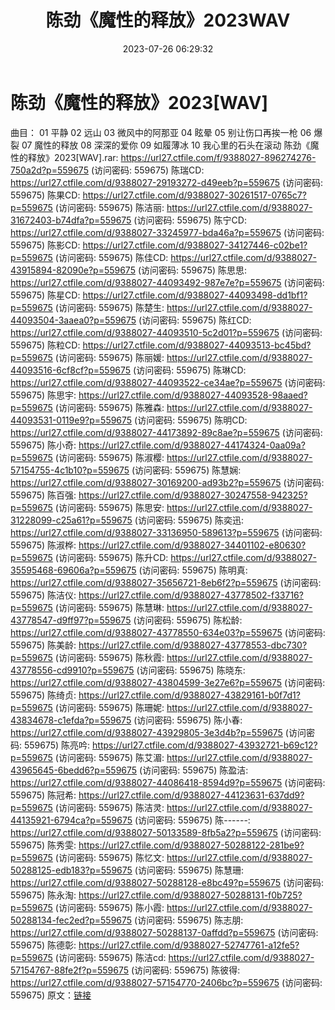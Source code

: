 ﻿---
title: 陈劲《魔性的释放》2023WAV
date: 2023-07-26 06:29:32
categories: WAV车载音乐、镜像
tags: 华语中文
---
# 陈劲《魔性的释放》2023[WAV]

曲目：
01 平静
02 远山
03 微风中的阿那亚
04 眩晕
05 别让伤口再挨一枪
06 爆裂
07 魔性的释放
08 深深的爱你
09 如履薄冰
10 我心里的石头在滚动
陈劲《魔性的释放》2023[WAV].rar: https://url27.ctfile.com/f/9388027-896274276-750a2d?p=559675
(访问密码: 559675)
陈瑞CD: https://url27.ctfile.com/d/9388027-29193272-d49eeb?p=559675
(访问密码: 559675)
陈果CD: https://url27.ctfile.com/d/9388027-30261517-0765c7?p=559675
(访问密码: 559675)
陈洁丽: https://url27.ctfile.com/d/9388027-31672403-b74dfa?p=559675
(访问密码: 559675)
陈宁CD: https://url27.ctfile.com/d/9388027-33245977-bda46a?p=559675
(访问密码: 559675)
陈影CD: https://url27.ctfile.com/d/9388027-34127446-c02be1?p=559675
(访问密码: 559675)
陈佳CD: https://url27.ctfile.com/d/9388027-43915894-82090e?p=559675
(访问密码: 559675)
陈思思: https://url27.ctfile.com/d/9388027-44093492-987e7e?p=559675
(访问密码: 559675)
陈星CD: https://url27.ctfile.com/d/9388027-44093498-dd1bf1?p=559675
(访问密码: 559675)
陈楚生: https://url27.ctfile.com/d/9388027-44093504-3aaea0?p=559675
(访问密码: 559675)
陈红CD: https://url27.ctfile.com/d/9388027-44093510-5c2d01?p=559675
(访问密码: 559675)
陈粒CD: https://url27.ctfile.com/d/9388027-44093513-bc45bd?p=559675
(访问密码: 559675)
陈丽媛: https://url27.ctfile.com/d/9388027-44093516-6cf8cf?p=559675
(访问密码: 559675)
陈琳CD: https://url27.ctfile.com/d/9388027-44093522-ce34ae?p=559675
(访问密码: 559675)
陈思宇: https://url27.ctfile.com/d/9388027-44093528-98aaed?p=559675
(访问密码: 559675)
陈雅森: https://url27.ctfile.com/d/9388027-44093531-0119e9?p=559675
(访问密码: 559675)
陈明CD: https://url27.ctfile.com/d/9388027-44173892-89c8ae?p=559675
(访问密码: 559675)
陈小奇: https://url27.ctfile.com/d/9388027-44174324-0aa09a?p=559675
(访问密码: 559675)
陈淑樱: https://url27.ctfile.com/d/9388027-57154755-4c1b10?p=559675
(访问密码: 559675)
陈慧娴: https://url27.ctfile.com/d/9388027-30169200-ad93b2?p=559675
(访问密码: 559675)
陈百强: https://url27.ctfile.com/d/9388027-30247558-942325?p=559675
(访问密码: 559675)
陈思安: https://url27.ctfile.com/d/9388027-31228099-c25a61?p=559675
(访问密码: 559675)
陈奕迅: https://url27.ctfile.com/d/9388027-33136950-589613?p=559675
(访问密码: 559675)
陈淑桦: https://url27.ctfile.com/d/9388027-34401102-e80630?p=559675
(访问密码: 559675)
陈升CD: https://url27.ctfile.com/d/9388027-35595468-69606a?p=559675
(访问密码: 559675)
陈明真: https://url27.ctfile.com/d/9388027-35656721-8eb6f2?p=559675
(访问密码: 559675)
陈洁仪: https://url27.ctfile.com/d/9388027-43778502-f33716?p=559675
(访问密码: 559675)
陈慧琳: https://url27.ctfile.com/d/9388027-43778547-d9ff97?p=559675
(访问密码: 559675)
陈松龄: https://url27.ctfile.com/d/9388027-43778550-634e03?p=559675
(访问密码: 559675)
陈美龄: https://url27.ctfile.com/d/9388027-43778553-dbc730?p=559675
(访问密码: 559675)
陈秋霞: https://url27.ctfile.com/d/9388027-43778556-cd9910?p=559675
(访问密码: 559675)
陈晓东: https://url27.ctfile.com/d/9388027-43804599-3e27e6?p=559675
(访问密码: 559675)
陈绮贞: https://url27.ctfile.com/d/9388027-43829161-b0f7d1?p=559675
(访问密码: 559675)
陈珊妮: https://url27.ctfile.com/d/9388027-43834678-c1efda?p=559675
(访问密码: 559675)
陈小春: https://url27.ctfile.com/d/9388027-43929805-3e3d4b?p=559675
(访问密码: 559675)
陈亮吟: https://url27.ctfile.com/d/9388027-43932721-b69c12?p=559675
(访问密码: 559675)
陈艾湄: https://url27.ctfile.com/d/9388027-43965645-6bedd6?p=559675
(访问密码: 559675)
陈盈洁: https://url27.ctfile.com/d/9388027-44086418-8594d9?p=559675
(访问密码: 559675)
陈冠希: https://url27.ctfile.com/d/9388027-44123631-637dd9?p=559675
(访问密码: 559675)
陈洁灵: https://url27.ctfile.com/d/9388027-44135921-6794ca?p=559675
(访问密码: 559675)
陈------: https://url27.ctfile.com/d/9388027-50133589-8fb5a2?p=559675
(访问密码: 559675)
陈秀雯: https://url27.ctfile.com/d/9388027-50288122-281be9?p=559675
(访问密码: 559675)
陈忆文: https://url27.ctfile.com/d/9388027-50288125-edb183?p=559675
(访问密码: 559675)
陈慧珊: https://url27.ctfile.com/d/9388027-50288128-e8bc49?p=559675
(访问密码: 559675)
陈永淘: https://url27.ctfile.com/d/9388027-50288131-f0b725?p=559675
(访问密码: 559675)
陈小霞: https://url27.ctfile.com/d/9388027-50288134-fec2ed?p=559675
(访问密码: 559675)
陈志朋: https://url27.ctfile.com/d/9388027-50288137-0affdd?p=559675
(访问密码: 559675)
陈德彰: https://url27.ctfile.com/d/9388027-52747761-a12fe5?p=559675
(访问密码: 559675)
陈洁cd: https://url27.ctfile.com/d/9388027-57154767-88fe2f?p=559675
(访问密码: 559675)
陈彼得: https://url27.ctfile.com/d/9388027-57154770-2406bc?p=559675
(访问密码: 559675)
原文：[链接](https://blog.sina.com.cn/s/blog_1647c7e76010312up.html)